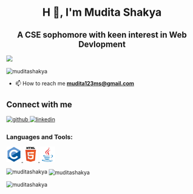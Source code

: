 <h1 align="center">H 👋, I'm Mudita Shakya</h1>


<h2 align="center">A CSE sophomore with keen interest in Web Devlopment</h2>
<img src="https://dxbcode.com/assets/images/index-meta.gif" width="321">
<p align="left"> <img src="https://komarev.com/ghpvc/?username=muditashakya&label=Profile%20views&color=0e75b6&style=flat" alt="muditashakya" /> </p>

- 📫 How to reach me **mudita123ms@gmail.com**

## Connect with me

<a href="https://github.com/MuditaShakya" target="_blank">
<img src=https://img.shields.io/badge/github-%2324292e.svg?&style=for-the-badge&logo=github&logoColor=white alt=github style="margin-bottom: 5px;" />
</a>


<a href="https://linkedin.com/in/mudita-shakya-46714a22a" target="_blank">
<img src=https://img.shields.io/badge/linkedin-%231E77B5.svg?&style=for-the-badge&logo=linkedin&logoColor=white alt=linkedin style="margin-bottom: 5px;" />
</a>  
</div>  
  


<h3 align="left">Languages and Tools:</h3>
<p align="left"> <a href="https://www.cprogramming.com/" target="_blank" rel="noreferrer"> <img src="https://raw.githubusercontent.com/devicons/devicon/master/icons/c/c-original.svg" alt="c" width="40" height="40"/> </a> </a> <a href="https://www.w3.org/html/" target="_blank" rel="noreferrer"> <img src="https://raw.githubusercontent.com/devicons/devicon/master/icons/html5/html5-original-wordmark.svg" alt="html5" width="40" height="40"/> </a> <a href="https://www.java.com" target="_blank" rel="noreferrer"> <img src="https://raw.githubusercontent.com/devicons/devicon/master/icons/java/java-original.svg" alt="java" width="40" height="40"/> </a> </p>

<p><img align="left" src="https://github-readme-stats.vercel.app/api/top-langs?username=muditashakya&show_icons=true&locale=en&layout=compact" alt="muditashakya" /></p>

<p>&nbsp;<img align="center" src="https://github-readme-stats.vercel.app/api?username=muditashakya&show_icons=true&locale=en" alt="muditashakya" /></p>

<p><img align="center" src="https://github-readme-streak-stats.herokuapp.com/?user=muditashakya&" alt="muditashakya" /></p>
